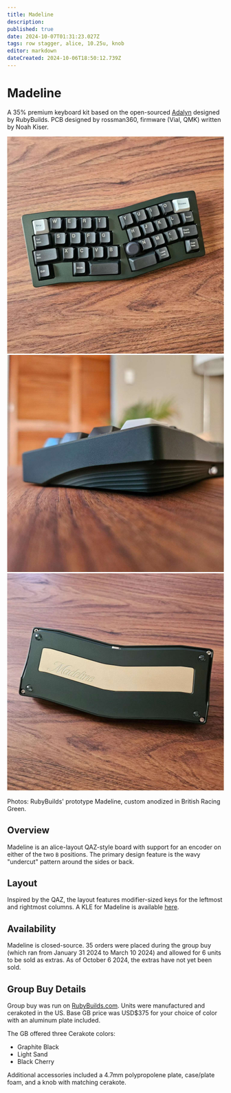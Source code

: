 ```yaml
---
title: Madeline
description: 
published: true
date: 2024-10-07T01:31:23.027Z
tags: row stagger, alice, 10.25u, knob
editor: markdown
dateCreated: 2024-10-06T18:50:12.739Z
---
```


# Madeline
A 35% premium keyboard kit based on the open-sourced [Adalyn](https://github.com/MarvFPV/Adalyn) designed by RubyBuilds. PCB designed by rossman360, firmware (Vial, QMK) written by Noah Kiser.

![madeline_top.jpg](/Boards/images/madeline_top.jpg)
![madeline_side.jpg](/Boards/images/madeline_side.jpg)
![madeline_bottom.jpg](/Boards/images/madeline_bottom.jpg)

Photos: RubyBuilds' prototype Madeline, custom anodized in British Racing Green.
## Overview
Madeline is an alice-layout QAZ-style board with support for an encoder on either of the two `B` positions. The primary design feature is the wavy "undercut" pattern around the sides or back.

## Layout

Inspired by the QAZ, the layout features modifier-sized keys for the leftmost and rightmost columns. A KLE for Madeline is available [here]().

## Availability
Madeline is closed-source. 35 orders were placed during the group buy (which ran from January 31 2024 to March 10 2024) and allowed for 6 units to be sold as extras. As of October 6 2024, the extras have not yet been sold.


## Group Buy Details
Group buy was run on [RubyBuilds.com](https://shop.rubybuilds.com/). Units were manufactured and cerakoted in the US. Base GB price was USD$375 for your choice of color with an aluminum plate included.

The GB offered three Cerakote colors: 
- Graphite Black
- Light Sand
- Black Cherry

Additional accessories included a 4.7mm polypropolene plate, case/plate foam, and a knob with matching cerakote.



